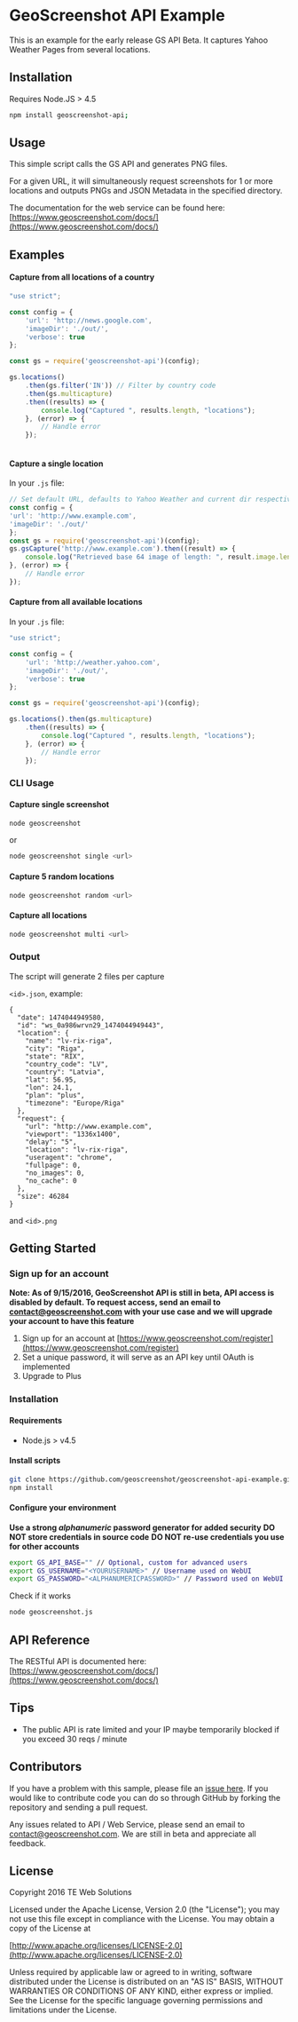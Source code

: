 # GeoScreenshot API Example

This is an example for the early release GS API Beta.
It captures Yahoo Weather Pages from several locations.

## Installation
Requires Node.JS > 4.5 
```bash
npm install geoscreenshot-api;
```

## Usage

This simple script calls the GS API and generates PNG files.

For a given URL, it will simultaneously request screenshots for 1 or more locations and outputs PNGs and JSON Metadata in the specified directory.

The documentation for the web service can be found here:
[https://www.geoscreenshot.com/docs/](https://www.geoscreenshot.com/docs/)

## Examples


#### Capture from all locations of a country

```javascript
"use strict";

const config = {
    'url': 'http://news.google.com',
    'imageDir': './out/',
    'verbose': true
};

const gs = require('geoscreenshot-api')(config);

gs.locations()
    .then(gs.filter('IN')) // Filter by country code
    .then(gs.multicapture)
    .then((results) => {
        console.log("Captured ", results.length, "locations");
    }, (error) => {
        // Handle error
    });
    

```


#### Capture a single location

In your `.js` file:

```javascript
// Set default URL, defaults to Yahoo Weather and current dir respectively
const config = {
'url': 'http://www.example.com',
'imageDir': './out/'
};
const gs = require('geoscreenshot-api')(config);
gs.gsCapture('http://www.example.com').then((result) => {
    console.log("Retrieved base 64 image of length: ", result.image.length);
}, (error) => {
    // Handle error
});
```

#### Capture from all available locations

In your `.js` file:

```javascript
"use strict";

const config = {
    'url': 'http://weather.yahoo.com',
    'imageDir': './out/',
    'verbose': true
};

const gs = require('geoscreenshot-api')(config);

gs.locations().then(gs.multicapture)
    .then((results) => {
        console.log("Captured ", results.length, "locations");
    }, (error) => {
        // Handle error
    });
```

### CLI Usage

#### Capture single screenshot

```bash
node geoscreenshot
```

 or 
 
```bash
node geoscreenshot single <url>
```

#### Capture 5 random locations

```bash
node geoscreenshot random <url>
```

#### Capture all locations

```bash
node geoscreenshot multi <url>
```

### Output 

The script will generate 2 files per capture

`<id>.json`, example:

```
{
  "date": 1474044949580,
  "id": "ws_0a986wrvn29_1474044949443",
  "location": {
    "name": "lv-rix-riga",
    "city": "Riga",
    "state": "RIX",
    "country_code": "LV",
    "country": "Latvia",
    "lat": 56.95,
    "lon": 24.1,
    "plan": "plus",
    "timezone": "Europe/Riga"
  },
  "request": {
    "url": "http://www.example.com",
    "viewport": "1336x1400",
    "delay": "5",
    "location": "lv-rix-riga",
    "useragent": "chrome",
    "fullpage": 0,
    "no_images": 0,
    "no_cache": 0
  },
  "size": 46284
}

```

and `<id>.png`


## Getting Started

### Sign up for an account

**Note: As of 9/15/2016, GeoScreenshot API is still in beta, API access is disabled by default. To request access, send an email to [contact@geoscreenshot.com](mailto:contact@geoscreenshot.com) with your use case and we will upgrade your account to have this feature**

1. Sign up for an account at [https://www.geoscreenshot.com/register](https://www.geoscreenshot.com/register)
2. Set a unique password, it will serve as an API key until OAuth is implemented
3. Upgrade to Plus

### Installation

#### Requirements

- Node.js > v4.5

#### Install scripts

```bash
git clone https://github.com/geoscreenshot/geoscreenshot-api-example.git
npm install 
```

#### Configure your environment

**Use a strong *alphanumeric* password generator for added security**
**DO NOT store credentials in source code**
**DO NOT re-use credentials you use for other accounts**

```bash
export GS_API_BASE="" // Optional, custom for advanced users
export GS_USERNAME="<YOURUSERNAME>" // Username used on WebUI
export GS_PASSWORD="<ALPHANUMERICPASSWORD>" // Password used on WebUI
```
Check if it works

```bash
node geoscreenshot.js
```

## API Reference

The RESTful API is documented here:
[https://www.geoscreenshot.com/docs/](https://www.geoscreenshot.com/docs/)


## Tips

* The public API is rate limited and your IP maybe temporarily blocked if you exceed 30 reqs / minute


## Contributors

If you have a problem with this sample, please file an [issue here](https://github.com/geoscreenshot/geoscreenshot-api-example/issues/new).
If you would like to contribute code you can do so through GitHub by forking the repository and sending a pull request.

Any issues related to API / Web Service, please send an email to [contact@geoscreenshot.com](mailto:contact@geoscreenshot.com). We are still in beta and appreciate all feedback.

## License

Copyright 2016 TE Web Solutions

Licensed under the Apache License, Version 2.0 (the "License");
you may not use this file except in compliance with the License.
You may obtain a copy of the License at

   [http://www.apache.org/licenses/LICENSE-2.0](http://www.apache.org/licenses/LICENSE-2.0)

Unless required by applicable law or agreed to in writing, software
distributed under the License is distributed on an "AS IS" BASIS,
WITHOUT WARRANTIES OR CONDITIONS OF ANY KIND, either express or implied.
See the License for the specific language governing permissions and
limitations under the License.
